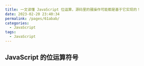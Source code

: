 ```yaml
---
title: 一文读懂 JavaScript 位运算，源码里的骚操作可能都是基于它实现的！
date: 2023-02-20 23:40:34
permalink: /pages/61abab/
categories:
  - JavaScript
tags:
  - JavaScript
---
```


## JavaScript 的位运算符号
